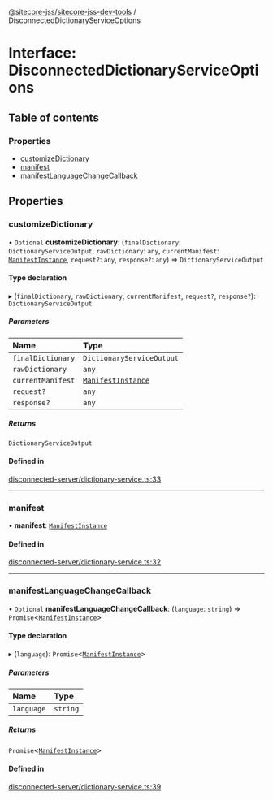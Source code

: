 [@sitecore-jss/sitecore-jss-dev-tools](../README.md) / DisconnectedDictionaryServiceOptions

# Interface: DisconnectedDictionaryServiceOptions

## Table of contents

### Properties

- [customizeDictionary](DisconnectedDictionaryServiceOptions.md#customizedictionary)
- [manifest](DisconnectedDictionaryServiceOptions.md#manifest)
- [manifestLanguageChangeCallback](DisconnectedDictionaryServiceOptions.md#manifestlanguagechangecallback)

## Properties

### customizeDictionary

• `Optional` **customizeDictionary**: (`finalDictionary`: `DictionaryServiceOutput`, `rawDictionary`: `any`, `currentManifest`: [`ManifestInstance`](ManifestInstance.md), `request?`: `any`, `response?`: `any`) => `DictionaryServiceOutput`

#### Type declaration

▸ (`finalDictionary`, `rawDictionary`, `currentManifest`, `request?`, `response?`): `DictionaryServiceOutput`

##### Parameters

| Name              | Type                                      |
| :---------------- | :---------------------------------------- |
| `finalDictionary` | `DictionaryServiceOutput`                 |
| `rawDictionary`   | `any`                                     |
| `currentManifest` | [`ManifestInstance`](ManifestInstance.md) |
| `request?`        | `any`                                     |
| `response?`       | `any`                                     |

##### Returns

`DictionaryServiceOutput`

#### Defined in

[disconnected-server/dictionary-service.ts:33](https://github.com/Sitecore/jss/blob/cf1ffc37b/packages/sitecore-jss-dev-tools/src/disconnected-server/dictionary-service.ts#L33)

---

### manifest

• **manifest**: [`ManifestInstance`](ManifestInstance.md)

#### Defined in

[disconnected-server/dictionary-service.ts:32](https://github.com/Sitecore/jss/blob/cf1ffc37b/packages/sitecore-jss-dev-tools/src/disconnected-server/dictionary-service.ts#L32)

---

### manifestLanguageChangeCallback

• `Optional` **manifestLanguageChangeCallback**: (`language`: `string`) => `Promise`<[`ManifestInstance`](ManifestInstance.md)\>

#### Type declaration

▸ (`language`): `Promise`<[`ManifestInstance`](ManifestInstance.md)\>

##### Parameters

| Name       | Type     |
| :--------- | :------- |
| `language` | `string` |

##### Returns

`Promise`<[`ManifestInstance`](ManifestInstance.md)\>

#### Defined in

[disconnected-server/dictionary-service.ts:39](https://github.com/Sitecore/jss/blob/cf1ffc37b/packages/sitecore-jss-dev-tools/src/disconnected-server/dictionary-service.ts#L39)
